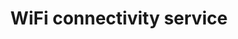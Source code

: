---
title: "WiFi connectivity service"
alt: "Optimising and installing WiFi networks to ensure fast, reliable internet access"
description: "Optimising and installing WiFi networks to ensure fast, reliable internet access"
category: "network-engineer"
subcategory: "wifi-connectivity"
image: "/tradespeople/network-engineer/wifi-connectivity.webp"
ogImage: "/tradespeople/network-engineer/wifi-connectivity.webp"
colour: "blue"
pathtxt: "WiFi connectivity"
published: true
---